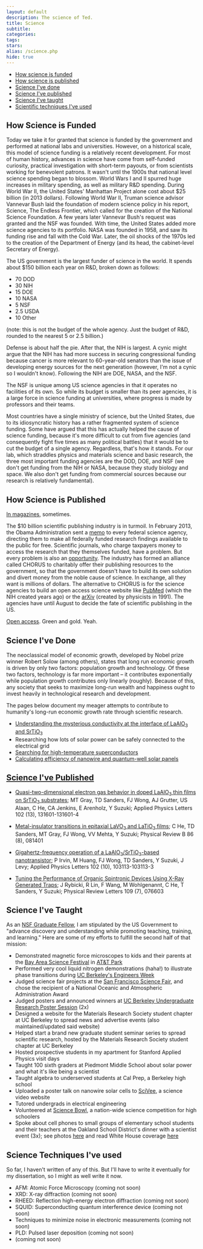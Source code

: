 ```yaml
---
layout: default
description: The science of Ted.
title: Science
subtitle:
categories:
tags:
stars:
alias: /science.php
hide: true
---
```


<p>
<ul>
<li><a href="#funding">How science is funded</a></li>
<li><a href="#publishing">How science is published</a></li>
<li><a href="#research">Science I've done</a></li>
<li><a href="#publications">Science I've published</a></li>
<li><a href="#teaching">Science I've taught</a></li>
<li><a href="#techniques">Scientific techniques I've used</a></li>
</ul>
</p>










<h2 id="funding">How Science is Funded</h2>

<p>Today we take it for granted that science is funded by the government and performed at national labs and universities. However, on a historical scale, this model of science funding is a relatively recent development. For most of human history, advances in science have come from self-funded curiosity, practical investigation with short-term payouts, or from scientists working for benevolent patrons. It wasn't until the 1900s that national level science spending began to blossom. World Wars I and II spurred huge increases in military spending, as well as military R&amp;D spending. During World War II, the United States' Manhattan Project alone cost about $25 billion (in 2013 dollars). Following World War II, Truman science advisor Vannevar Bush laid the foundation of modern science policy in his report, Science, The Endless Frontier, which called for the creation of the National Science Foundation. A few years later Vannevar Bush's request was granted and the NSF was founded. With time, the United States added more science agencies to its portfolio. NASA was founded in 1958, and saw its funding rise and fall with the Cold War. Later, the oil shocks of the 1970s led to the creation of the Department of Energy (and its head, the cabinet-level Secretary of Energy).
</p>

<p>The US government is the largest funder of science in the world. It spends about $150 billion each year on R&amp;D, broken down as follows:
</p>

<ul>
<li>70 DOD</li>
<li>30 NIH</li>
<li>15 DOE</li>
<li>10 NASA</li>
<li>5 NSF</li>
<li>2.5 USDA</li>
<li>10 Other</li>
</ul>

<p>(note: this is not the budget of the whole agency. Just the budget of R&amp;D, rounded to the nearest 5 or 2.5 billion.)
</p>

<p>Defense is about half the pie. After that, the NIH is largest. A cynic might argue that the NIH has had more success in securing congressional funding because cancer is more relevant to 60-year-old senators than the issue of developing energy sources for the next generation (however, I'm not a cynic so I wouldn't know). Following the NIH are DOE, NASA, and the NSF. 
</p>

<p>The NSF is unique among US science agencies in that it operates no facilities of its own. So while its budget is smaller than its peer agencies, it is a large force in science funding at universities, where progress is made by professors and their teams.
</p>

<p>
Most countries have a single ministry of science, but the United States, due to its idiosyncratic history has a rather fragmented system of science funding. Some have argued that this has actually helped the cause of science funding, because it's more difficult to cut from five agencies (and consequently fight five times as many political battles) that it would be to cut the budget of a single agency. Regardless, that's how it stands. For our lab, which straddles physics and materials science and basic research, the three most important funding agencies are the DOD, DOE, and NSF (we don't get funding from the NIH or NASA, because they study biology and space. We also don't get funding from commercial sources because our research is relatively fundamental).
</p>


<h2 id="publishing">How Science is Published</h2>
<p><a href="http://www.sciencemag.org/">In magazines</a>, sometimes.</p>

<p>The $10 billion scientific publishing industry is in turmoil. In February 2013, the Obama Administration sent a <a href="http://www.whitehouse.gov/sites/default/files/microsites/ostp/ostp_public_access_memo_2013.pdf">memo</a> to every federal science agency, directing them to make all federally funded research findings available to the public for free. Scientific journals, who charge taxpayers money to access the research that they themselves funded, have a problem. But every problem is also an <a href="http://news.sciencemag.org/scienceinsider/2013/06/scientific-publishers-offer-solu.html">opportunity</a>. The industry has formed an alliance called CHORUS to charitably offer their publishing resources to the government, so that the government doesn't have to build its own solution and divert money from the noble cause of science. In exchange, all they want is millions of dollars. The alternative to CHORUS is for the science agencies to build an open access science website like <a href="http://http://www.ncbi.nlm.nih.gov/pubmed/">PubMed</a> (which the NIH created years ago) or the <a href="http://arxiv.org">arXiv</a> (created by physicists in 1991). The agencies have until August to decide the fate of scientific publishing in the US.</p>

<p><a href="http://en.wikipedia.org/wiki/Open_access">Open access</a>. Green and gold. Yeah.</p>

<h2><a id="research">Science I've Done</a></h2>
<p>The neoclassical model of economic growth, developed by Nobel prize winner Robert Solow (among others), states that long run economic growth is driven by only two factors: population growth and technology. Of these two factors, technology is far more important – it contributes exponentially while population growth contributes only linearly (roughly). Because of this, any society that seeks to maximize long-run wealth and happiness ought to invest heavily in technological research and development.</p>
<p>The pages below document my meager attempts to contribute to humanity's long-run economic growth rate through scientific research.</p>

<ul>
<li><a href="laosto.php">Understanding the mysterious conductivity at the interface of LaAlO<sub>3</sub> and SrTiO<sub>3</sub></a></li>
<li>Researching how lots of solar power can be safely connected to the electrical grid</li>
<li><a href="LaFePO.php">Searching for high-temperature superconductors</a></li>
<li><a href="TedSandersProposedPlanOfResearch.pdf">Calculating efficiency of nanowire and quantum-well solar panels</a></li>
</ul>

<h2><a id="publications" href="http://scholar.google.com/citations?user=Eocb-7EAAAAJ&amp;hl=en">Science I've Published</a></h2>
<ul>

<li><p>
<a href="http://apl.aip.org/resource/1/applab/v102/i13/p131601_s1">Quasi-two-dimensional electron gas behavior in doped LaAlO<sub>3</sub> thin films on SrTiO<sub>3</sub> substrates</a>;
MT Gray, TD Sanders, FJ Wong, AJ Grutter, US Alaan, C He, CA Jenkins, E Arenholz, Y Suzuki;
Applied Physics Letters 102 (13), 131601-131601-4
</p></li>

<li><p>
<a href="http://prb.aps.org/abstract/PRB/v86/i8/e081401">Metal-insulator transitions in epitaxial LaVO<sub>3</sub> and LaTiO<sub>3</sub> films</a>;
C He, TD Sanders, MT Gray, FJ Wong, VV Mehta, Y Suzuki;
Physical Review B 86 (8), 081401
</p></li>

<li><p>
<a href="http://apl.aip.org/resource/1/applab/v102/i10/p103113_s1">Gigahertz-frequency operation of a LaAlO<sub>3</sub>/SrTiO<sub>3</sub>-based nanotransistor</a>;
P Irvin, M Huang, FJ Wong, TD Sanders, Y Suzuki, J Levy;
Applied Physics Letters 102 (10), 103113-103113-3
</p></li>

<li><p>
<a href="http://prl.aps.org/abstract/PRL/v109/i7/e076603">Tuning the Performance of Organic Spintronic Devices Using X-Ray Generated Traps</a>;
J Rybicki, R Lin, F Wang, M Wohlgenannt, C He, T Sanders, Y Suzuki;
Physical Review Letters 109 (7), 076603
</p></li>

</ul>


<h2 id="teaching">Science I've Taught</h2>

<p>As an <a href="http://www.nsfgrfp.org/about_the_program">NSF Graduate Fellow</a>, I am stipulated by the US Government to "advance discovery and understanding while promoting teaching, training, and learning." Here are some of my efforts to fulfill the second half of that mission:</p>

<ul>
<li>Demonstrated magnetic force microscopes to kids and their parents at the <a href="http://www.bayareascience.org/">Bay Area Science Festival</a> in <a href="http://sanfrancisco.giants.mlb.com/sf/ballpark/index.jsp">AT&amp;T Park</a>
</li><li>Performed very cool liquid nitrogen demonstrations (haha!) to illustrate phase transitions during <a href="https://sites.google.com/site/berkeleyengineersweek/">UC Berkeley's Engineers Week</a>
</li><li>Judged science fair projects at the <a href="http://www.sfbasf.org/">San Francisco Science Fair</a>, and chose the recipient of a National Oceanic and Atmospheric Administration Award
</li><li>Judged posters and announced winners at <a href="http://coe.berkeley.edu/students/current-undergraduates/student-research/undergraduate-research-poster-sessions">UC Berkeley Undergraduate Research Poster Session</a> (2x)
</li><li>Designed a website for the Materials Research Society student chapter at UC Berkeley to spread news and advertise events (also maintained/updated said website)
</li><li>Helped start a brand new graduate student seminar series to spread scientific research, hosted by the Materials Research Society student chapter at UC Berkeley
</li><li>Hosted prospective students in my apartment for Stanford Applied Physics visit days
</li><li>Taught 100 sixth graders at Piedmont Middle School about solar power and what it's like being a scientist
</li><li>Taught algebra to underserved students at Cal Prep, a Berkeley high school
</li><li>Uploaded a poster talk on nanowire solar cells to <a href="http://www.scivee.tv/">SciVee</a>, a science video website
</li><li>Tutored undergrads in electrical engineering
</li><li>Volunteered at <a href="http://science.energy.gov/wdts/nsb/">Science Bowl</a>, a nation-wide science competition for high schoolers
</li><li>Spoke about cell phones to small groups of elementary school students and their teachers at the Oakland School District's dinner with a scientist event (3x); see photos <a href="http://hruffnersphotos.shutterfly.com/769">here</a> and read White House coverage <a href="http://www.whitehouse.gov/blog/2010/05/12/national-lab-day-dinner-with-a-scientist">here</a>
</li>
</ul>


<h2 id="techniques">Science Techniques I've used</h2>
<p>So far, I haven't written of any of this. But I'll have to write it eventually for my dissertation, so I might as well write it now.</p>

<ul>
<li>AFM: Atomic Force Microscopy (coming not soon)</li>
<li>XRD: X-ray diffraction (coming not soon)</li>
<li>RHEED: Reflection high-energy electron diffraction (coming not soon)</li>
<li>SQUID: Superconducting quantum interference device (coming not soon)</li>
<li>Techniques to minimize noise in electronic measurements (coming not soon)</li>
<li>PLD: Pulsed laser deposition (coming not soon)</li>
<li> (coming not soon)</li>
</ul>